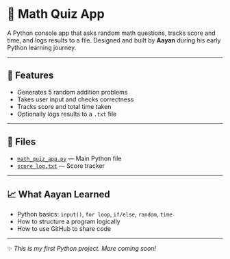 # 🧮 Math Quiz App

A Python console app that asks random math questions, tracks score and time, and logs results to a file. Designed and built by **Aayan** during his early Python learning journey.

---

## 🚀 Features

- Generates 5 random addition problems  
- Takes user input and checks correctness  
- Tracks score and total time taken  
- Optionally logs results to a `.txt` file

---

## 📁 Files

- [`math_quiz_app.py`](./math_quiz_app.py) — Main Python file  
- [`score_log.txt`](./score_log.txt) — Score tracker

---

## 📈 What Aayan Learned

- Python basics: `input()`, `for loop`, `if/else`, `random`, `time`
- How to structure a program logically
- How to use GitHub to share code

---

✨ _This is my first Python project. More coming soon!_
